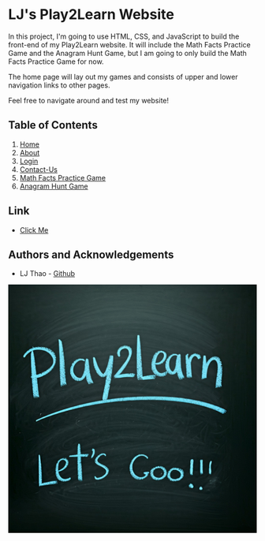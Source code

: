 # LJ's Play2Learn Website
In this project, I'm going to use HTML, CSS, and JavaScript to build the front-end of my Play2Learn website. It will include the Math Facts Practice Game and the Anagram Hunt Game, but I am going to only build the Math Facts Practice Game for now. 

The home page will lay out my games and consists of upper and lower navigation links to other pages.

Feel free to navigate around and test my website!

## Table of Contents
1. [Home](index.html)
2. [About](about.html)
3. [Login](login.html)
4. [Contact-Us](contact-us.html)
5. [Math Facts Practice Game](games/math-facts.html)
6. [Anagram Hunt Game](games/anagram-hunt.html)

## Link
- [Click Me](https://ljthao.github.io/play2learn-frontend/)

## Authors and Acknowledgements
- LJ Thao - [Github](https://github.com/LJThao)

<p align="center">
    <img src="images/play2learn.png" alt="playtolearn" />
</p>